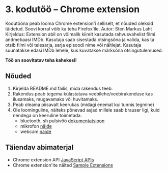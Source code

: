 # 3. kodutöö – Chrome extension

Kodutööna peab looma Chrome extension'i selliselt, et nõuded oleksid täidetud. Soovi korral võib ka teha Firefox'ile.
Autor: Sten Markus Laht
Kirjeldus: Extension abil on võimalik kiirelt kasutada rahvusvahelist filmi andmebaasi IMDb. Kasutaja saab sisestada otsingsõna ja valida, kas ta otsib filmi või telesarja,
sarja episoodi nime või näitlejat. Kasutaja suunatakse edasi IMDb lehele, kus kuvatakse märksõna otsingutulemused. 

**Töö on soovitatav teha kahekesi!**

## Nõuded

1. Kirjelda README.md failis, mida rakendus teeb. 
1. Rakendus peab tegema külastatava veebilehe/veebirakenduse kas ilusamaks, mugavamaks või huvitamaks.
1. Peab oleama piisavalt keerukas (midagi enemat kui tunnis tegmine)
1. Ole loominguline, näiteks põnevad asjad millele saab brauser ligi, kuid nendega on keeruline toimetada.
    - bluetooth, sh pulsivöö [dokumentatsioon](https://developers.google.com/web/updates/2015/07/interact-with-ble-devices-on-the-web)
    - mikrofon [näide](https://www.talater.com/annyang/)
    - webcam [näide](https://revealjs.herokuapp.com/#/0/1)

## Täiendav abimaterjal

* Chrome extension API [JavaScript APIs](https://developer.chrome.com/extensions/api_index/)
* Chrome extension'ite näited [Sample Extensions](https://developer.chrome.com/extensions/samples/)